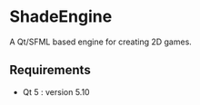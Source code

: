 # ShadeEngine

A Qt/SFML based engine for creating 2D games.

## Requirements
- Qt 5 : version 5.10


